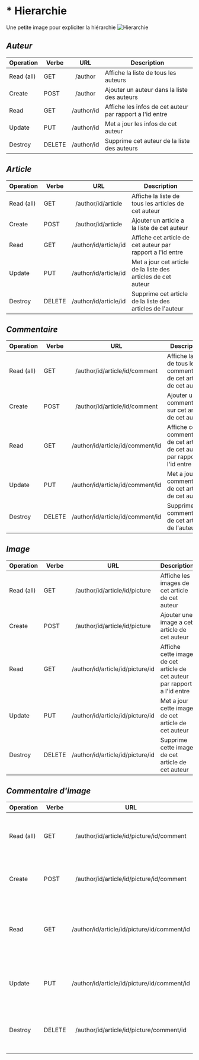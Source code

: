 # * Hierarchie

Une petite image pour expliciter la hiérarchie
![Hierarchie](http://zupimages.net/up/16/38/wd6g.png)


## *Auteur*
| Operation | Verbe |      URL      | Description                                                         |
|-----------|-------|:-------------:|---------------------------------------------------------------------|
|Read (all) | GET   |/author        | Affiche la liste de tous les auteurs                                |
|Create     | POST  |/author        | Ajouter un auteur dans la liste des auteurs                         |
| Read      | GET   |/author/id     | Affiche les infos de cet auteur par rapport a l'id entre            |
|Update     | PUT   |/author/id     | Met a jour les infos de cet auteur                                  |
| Destroy   | DELETE|/author/id     | Supprime cet auteur de la liste des auteurs                         |

## *Article*
| Operation | Verbe |      URL      | Description                                                         |
|-----------|-------|:-------------:|---------------------------------------------------------------------|
|Read (all) | GET   |/author/id/article        | Affiche la liste de tous les articles de cet auteur                                |
|Create     | POST  |/author/id/article        | Ajouter un article a la liste de cet auteur                         |
| Read      | GET   |/author/id/article/id     | Affiche cet article de cet auteur par rapport a l'id entre            |
|Update     | PUT   |/author/id/article/id     | Met a jour cet article de la liste des articles de cet auteur                                  |
| Destroy   | DELETE|/author/id/article/id     | Supprime cet article de la liste des articles de l'auteur                         |

## *Commentaire*
| Operation | Verbe |      URL      | Description                                                         |
|-----------|-------|:-------------:|---------------------------------------------------------------------|
|Read (all) | GET   |/author/id/article/id/comment        | Affiche la liste de tous les commentaires de cet article de cet auteur                                |
|Create     | POST  |/author/id/article/id/comment        | Ajouter un commentaire sur cet article de cet auteur                         |
| Read      | GET   |/author/id/article/id/comment/id     | Affiche ce commentaire de cet article de cet auteur par rapport a l'id entre            |
|Update     | PUT   |/author/id/article/id/comment/id     | Met a jour ce commentaire de cet article de cet auteur                                  |
| Destroy   | DELETE|/author/id/article/id/comment/id     | Supprime ce commentaire de cet article de l'auteur    |

## *Image*
| Operation | Verbe |      URL      | Description                                                         |
|-----------|-------|:-------------:|---------------------------------------------------------------------|
|Read (all) | GET   |/author/id/article/id/picture        | Affiche les images de cet article de cet auteur                                |
|Create     | POST  |/author/id/article/id/picture       | Ajouter une image a cet article de cet auteur                         |
| Read      | GET   |/author/id/article/id/picture/id     | Affiche cette image de cet article de cet auteur par rapport a l'id entre            |
|Update     | PUT   |/author/id/article/id/picture/id     | Met a jour cette image de cet article de cet auteur                                  |
| Destroy   | DELETE|/author/id/article/id/picture/id     | Supprime cette image de cet article de cet auteur |

## *Commentaire d'image*
| Operation | Verbe |      URL      | Description                                                         |
|-----------|-------|:-------------:|---------------------------------------------------------------------|
|Read (all) | GET   |/author/id/article/id/picture/id/comment        | Affiche les commentaires de cette image de cet article de cet auteur                                |
|Create     | POST  |/author/id/article/id/picture/id/comment       | Ajouter un commentaire a cette image de cet article de cet auteur                         |
| Read      | GET   |/author/id/article/id/picture/id/comment/id     | Affiche ce commentaire de cet cette image de cet article de cet auteur par rapport a l'id entre            |
|Update     | PUT   |/author/id/article/id/picture/id/comment/id     | Met a jour ce commentaire de cette image de cet article de cet auteur                                  |
| Destroy   | DELETE|/author/id/article/id/picture/comment/id    | Supprime ce commentaire de cette image de cet article de cet auteur|

